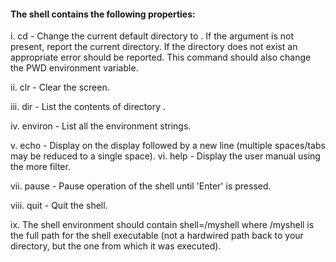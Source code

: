 #### The shell contains the following properties:

i. cd <directory> - Change the current default directory to
<directory>. If the <directory> argument is not present, report
the current directory. If the directory does not exist an appropriate
error should be reported. This command should also change the PWD
environment variable.

ii. clr - Clear the screen.

iii. dir <directory> - List the contents of directory <directory>.

iv. environ - List all the environment strings.

v. echo <comment> - Display <comment> on the display followed by a
new line (multiple spaces/tabs may be reduced to a single space).
vi. help - Display the user manual using the more filter.

vii. pause - Pause operation of the shell until 'Enter' is pressed.

viii. quit - Quit the shell.

ix. The shell environment should contain shell=<pathname>/myshell
where <pathname>/myshell is the full path for the shell executable
(not a hardwired path back to your directory, but the one from which
it was executed).
